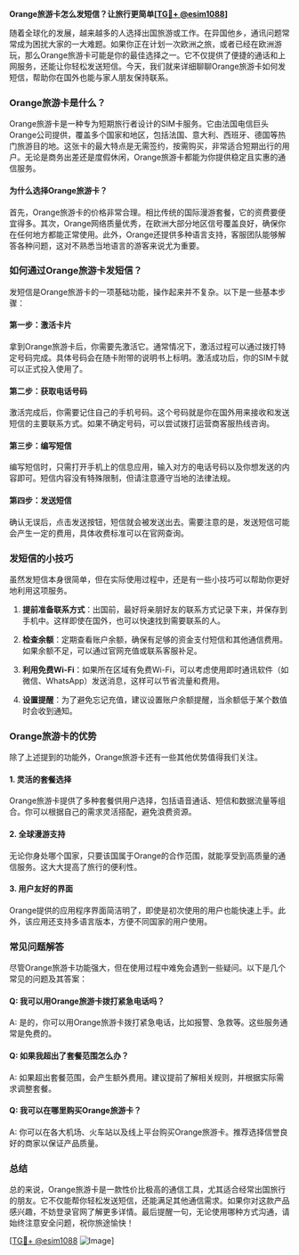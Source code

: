 **Orange旅游卡怎么发短信？让旅行更简单[[TG💪+ @esim1088](https://t.me/s/esim1088)]**

随着全球化的发展，越来越多的人选择出国旅游或工作。在异国他乡，通讯问题常常成为困扰大家的一大难题。如果你正在计划一次欧洲之旅，或者已经在欧洲游玩，那么Orange旅游卡可能是你的最佳选择之一。它不仅提供了便捷的通话和上网服务，还能让你轻松发送短信。今天，我们就来详细聊聊Orange旅游卡如何发短信，帮助你在国外也能与家人朋友保持联系。

### Orange旅游卡是什么？

Orange旅游卡是一种专为短期旅行者设计的SIM卡服务。它由法国电信巨头Orange公司提供，覆盖多个国家和地区，包括法国、意大利、西班牙、德国等热门旅游目的地。这张卡的最大特点是无需签约，按需购买，非常适合短期出行的用户。无论是商务出差还是度假休闲，Orange旅游卡都能为你提供稳定且实惠的通信服务。

#### 为什么选择Orange旅游卡？

首先，Orange旅游卡的价格非常合理。相比传统的国际漫游套餐，它的资费要便宜得多。其次，Orange网络质量优秀，在欧洲大部分地区信号覆盖良好，确保你在任何地方都能正常使用。此外，Orange还提供多种语言支持，客服团队能够解答各种问题，这对不熟悉当地语言的游客来说尤为重要。

### 如何通过Orange旅游卡发短信？

发短信是Orange旅游卡的一项基础功能，操作起来并不复杂。以下是一些基本步骤：

#### 第一步：激活卡片

拿到Orange旅游卡后，你需要先激活它。通常情况下，激活过程可以通过拨打特定号码完成。具体号码会在随卡附带的说明书上标明。激活成功后，你的SIM卡就可以正式投入使用了。

#### 第二步：获取电话号码

激活完成后，你需要记住自己的手机号码。这个号码就是你在国外用来接收和发送短信的主要联系方式。如果不确定号码，可以尝试拨打运营商客服热线咨询。

#### 第三步：编写短信

编写短信时，只需打开手机上的信息应用，输入对方的电话号码以及你想发送的内容即可。短信内容没有特殊限制，但请注意遵守当地的法律法规。

#### 第四步：发送短信

确认无误后，点击发送按钮，短信就会被发送出去。需要注意的是，发送短信可能会产生一定的费用，具体收费标准可以在官网查询。

### 发短信的小技巧

虽然发短信本身很简单，但在实际使用过程中，还是有一些小技巧可以帮助你更好地利用这项服务。

1. **提前准备联系方式**：出国前，最好将亲朋好友的联系方式记录下来，并保存到手机中。这样即使在国外，也可以快速找到需要联系的人。
   
2. **检查余额**：定期查看账户余额，确保有足够的资金支付短信和其他通信费用。如果余额不足，可以通过官网充值或联系客服补足。

3. **利用免费Wi-Fi**：如果所在区域有免费Wi-Fi，可以考虑使用即时通讯软件（如微信、WhatsApp）发送消息，这样可以节省流量和费用。

4. **设置提醒**：为了避免忘记充值，建议设置账户余额提醒，当余额低于某个数值时会收到通知。

### Orange旅游卡的优势

除了上述提到的功能外，Orange旅游卡还有一些其他优势值得我们关注。

#### 1. 灵活的套餐选择

Orange旅游卡提供了多种套餐供用户选择，包括语音通话、短信和数据流量等组合。你可以根据自己的需求灵活搭配，避免浪费资源。

#### 2. 全球漫游支持

无论你身处哪个国家，只要该国属于Orange的合作范围，就能享受到高质量的通信服务。这大大提高了旅行的便利性。

#### 3. 用户友好的界面

Orange提供的应用程序界面简洁明了，即使是初次使用的用户也能快速上手。此外，该应用还支持多语言版本，方便不同国家的用户使用。

### 常见问题解答

尽管Orange旅游卡功能强大，但在使用过程中难免会遇到一些疑问。以下是几个常见的问题及其答案：

#### Q: 我可以用Orange旅游卡拨打紧急电话吗？
A: 是的，你可以用Orange旅游卡拨打紧急电话，比如报警、急救等。这些服务通常是免费的。

#### Q: 如果我超出了套餐范围怎么办？
A: 如果超出套餐范围，会产生额外费用。建议提前了解相关规则，并根据实际需求调整套餐。

#### Q: 我可以在哪里购买Orange旅游卡？
A: 你可以在各大机场、火车站以及线上平台购买Orange旅游卡。推荐选择信誉良好的商家以保证产品质量。

### 总结

总的来说，Orange旅游卡是一款性价比极高的通信工具，尤其适合经常出国旅行的朋友。它不仅能帮你轻松发送短信，还能满足其他通信需求。如果你对这款产品感兴趣，不妨登录官网了解更多详情。最后提醒一句，无论使用哪种方式沟通，请始终注意安全问题，祝你旅途愉快！

[[TG💪+ @esim1088](https://t.me/s/esim1088) ![Image](https://i.postimg.cc/4NQfJmqS/Snipaste-2025-05-13-00-14-12.png)]